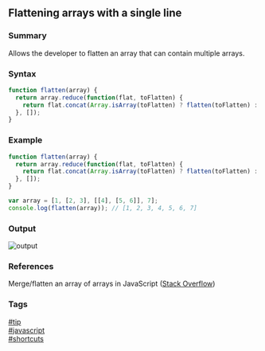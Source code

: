 ## Flattening arrays with a single line

### Summary
Allows the developer to flatten an array that can contain multiple arrays.

### Syntax
```javascript
function flatten(array) {
  return array.reduce(function(flat, toFlatten) {
    return flat.concat(Array.isArray(toFlatten) ? flatten(toFlatten) : toFlatten)
  }, []);
}
```

### Example
```javascript
function flatten(array) {
  return array.reduce(function(flat, toFlatten) {
    return flat.concat(Array.isArray(toFlatten) ? flatten(toFlatten) : toFlatten)
  }, []);
}

var array = [1, [2, 3], [[4], [5, 6]], 7];
console.log(flatten(array)); // [1, 2, 3, 4, 5, 6, 7]
```

### Output
![output](https://cloud.githubusercontent.com/assets/19519411/23529379/fd1b0114-ff62-11e6-8062-bb3820201744.png)

### References
Merge/flatten an array of arrays in JavaScript \([Stack Overflow](http://stackoverflow.com/questions/10865025/merge-flatten-an-array-of-arrays-in-javascript/15030117#15030117)\)

### Tags
[#tip](../../tips.md)  
[#javascript](../javascript.md)  
[#shortcuts](shortcuts.md)